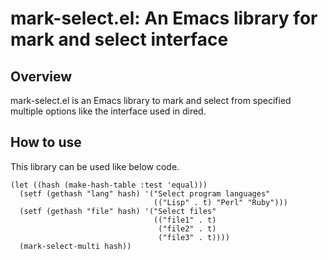 # mark-select.el: An Emacs library for mark and select interface
## Overview
mark-select.el is an Emacs library to mark and select from specified multiple options like the interface used in dired.
## How to use
This library can be used like below code.
<pre><code>(let ((hash (make-hash-table :test 'equal)))
  (setf (gethash "lang" hash) '("Select program languages"
                                (("Lisp" . t) "Perl" "Ruby")))
  (setf (gethash "file" hash) '("Select files"
                                (("file1" . t)
                                 ("file2" . t)
                                 ("file3" . t))))
  (mark-select-multi hash))
</pre></code>